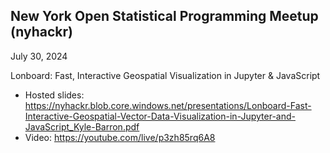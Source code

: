 ## New York Open Statistical Programming Meetup (nyhackr)

July 30, 2024

Lonboard: Fast, Interactive Geospatial Visualization in Jupyter & JavaScript

- Hosted slides: https://nyhackr.blob.core.windows.net/presentations/Lonboard-Fast-Interactive-Geospatial-Vector-Data-Visualization-in-Jupyter-and-JavaScript_Kyle-Barron.pdf
- Video: https://youtube.com/live/p3zh85rq6A8
